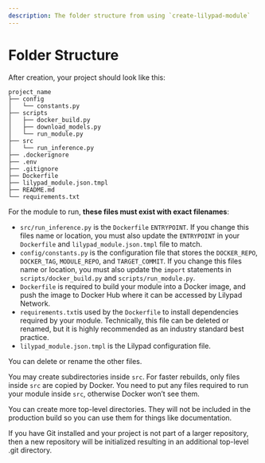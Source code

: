 ```yaml
---
description: The folder structure from using `create-lilypad-module`
---
```


# Folder Structure

After creation, your project should look like this:

```
project_name
├── config
│   └── constants.py
├── scripts
│   ├── docker_build.py
│   ├── download_models.py
│   └── run_module.py
├── src
│   └── run_inference.py
├── .dockerignore
├── .env
├── .gitignore
├── Dockerfile
├── lilypad_module.json.tmpl
├── README.md
└── requirements.txt
```

For the module to run, **these files must exist with exact filenames**:

- `src/run_inference.py` is the `Dockerfile` `ENTRYPOINT`. If you change this files name or location, you must also update the `ENTRYPOINT` in your `Dockerfile` and `lilypad_module.json.tmpl` file to match.
- `config/constants.py` is the configuration file that stores the `DOCKER_REPO`, `DOCKER_TAG`, `MODULE_REPO`, and `TARGET_COMMIT`. If you change this files name or location, you must also update the `import` statements in `scripts/docker_build.py` and `scripts/run_module.py`.
- `Dockerfile` is required to build your module into a Docker image, and push the image to Docker Hub where it can be accessed by Lilypad Network.
- `requirements.txt`is used by the `Dockerfile` to install dependencies required by your module. Technically, this file can be deleted or renamed, but it is highly recommended as an industry standard best practice.
- `lilypad_module.json.tmpl` is the Lilypad configuration file.

You can delete or rename the other files.

You may create subdirectories inside `src`. For faster rebuilds, only files inside `src` are copied by Docker. You need to put any files required to run your module inside `src`, otherwise Docker won’t see them.

You can create more top-level directories. They will not be included in the production build so you can use them for things like documentation.

If you have Git installed and your project is not part of a larger repository, then a new repository will be initialized resulting in an additional top-level .git directory.
